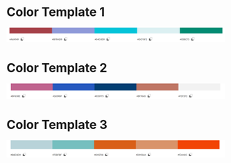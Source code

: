 # Color Template 1
![Alt text](/assets/Color%20scheme%201.png)

# Color Template 2
![Alt text](/assets/Color%20Scheme%202.png)

# Color Template 3
![Alt text](/assets/Color%20Scheme%203.png)